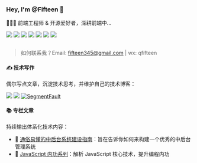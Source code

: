 ### Hey, I'm @Fifteen 👋

🧑🏻‍💻 前端工程师 & 开源爱好者，深耕前端中...
<div style="display: flex;align-items: center;gap:4px">

<img src="https://img.shields.io/badge/-JavaScript-F7DF1E?logo=javascript&logoColor=white&style=flat-square"/>
  
<img src="https://img.shields.io/badge/-TypeScript-4285f4?logo=typescript&logoColor=white&style=flat-square"/>


<img src="https://img.shields.io/badge/-Vue-4FC08D?logo=vuedotjs&logoColor=white&style=flat-square"/>

<img src="https://img.shields.io/badge/-Vite-646CFF?logo=vite&logoColor=white&style=flat-square"/>

<img src="https://img.shields.io/badge/-Sass-CC6699?logo=Sass&logoColor=white&style=flat-square"/>
<img src="https://img.shields.io/badge/-Tailwind Css-06B6D4?logo=TailwindCss&logoColor=white&style=flat-square"/>

<img src="https://img.shields.io/badge/-NodeJS-5FA04E?logo=nodedotjs&logoColor=white&style=flat-square"/>
</div>
<br/>

>如何联系我？Email: fifteen345@gmail.com | wx: qfifteen


#### ✍️ 技术写作
偶尔写点文章，沉淀技术思考，并维护自己的技术博客：
<div>
<a href="https://github.com/QFifteen/Blog"><img src="https://img.shields.io/badge/blog-18181b?style=for-the-badge&logo=github&logoColor=fff"/></a>
<a href="https://juejin.cn/user/343495027727229/posts"><img src="https://img.shields.io/badge/稀土掘金-007FFF?style=for-the-badge&logo=juejin&logoColor=fff"/></a>
<a href="https://segmentfault.com/u/qfifteen/articles"><img src="https://img.shields.io/badge/SegmentFault思否-009A61?style=for-the-badge&logo=segmentfault&logoColor=white" alt="SegmentFault"/></a>
</div>

#### 📚 专栏文章
持续输出体系化技术内容：

- 📗 [通俗易懂的中后台系统建设指南](https://github.com/QFifteen/Blog?tab=readme-ov-file#%E9%80%9A%E4%BF%97%E6%98%93%E6%87%82%E7%9A%84%E4%B8%AD%E5%90%8E%E5%8F%B0%E7%B3%BB%E7%BB%9F%E5%BB%BA%E8%AE%BE%E6%8C%87%E5%8D%97%E4%B8%93%E6%A0%8F)：旨在告诉你如何来构建一个优秀的中后台管理系统
- 📘 [JavaScript 内功系列](https://github.com/QFifteen/Blog?tab=readme-ov-file#javascript-%E5%86%85%E5%8A%9F%E7%B3%BB%E5%88%97)：解析 JavaScript 核心技术，提升编程内功




